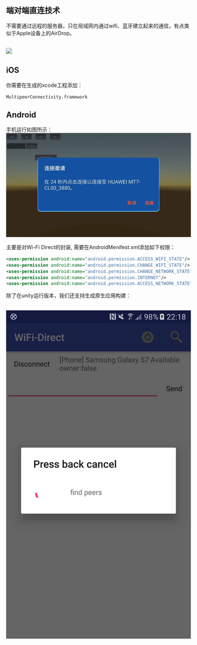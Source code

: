 
## 端对端直连技术


不需要通过远程的服务器，只在局域网内通过wifi、蓝牙建立起来的通信，有点类似于Apple设备上的AirDrop。

<br><img src='https://penghuailiang.gitee.io/img/post-vr/ar1.jpg'><br>


## iOS

你需要在生成的xcode工程添加：

	MultipeerConnectivity.framework

## Android

手机运行如图所示：
<br><img src='image/screen.jpg'><br>



主要是对Wi-Fi Direct的封装, 需要在AndroidMenifest.xml添加如下权限：

```xml
<uses-permission android:name="android.permission.ACCESS_WIFI_STATE"/>
<uses-permission android:name="android.permission.CHANGE_WIFI_STATE"/>
<uses-permission android:name="android.permission.CHANGE_NETWORK_STATE"/>
<uses-permission android:name="android.permission.INTERNET"/>
<uses-permission android:name="android.permission.ACCESS_NETWORK_STATE"/>
```

除了在unity运行版本，我们还支持生成原生应用构建：

<br><img src='image/screen2.jpg'><br>
